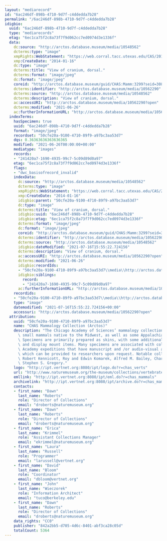 ```yaml
---
layout: "mediarecord"
id: "6ac246df-898b-4710-9d7f-c4ddedda7b28"
permalink: "/6ac246df-898b-4710-9d7f-c4ddedda7b28"
idigbio:
  uuid: "6ac246df-898b-4710-9d7f-c4ddedda7b28"
  type: "mediarecords"
  etag: "6ec1ca75f2c8a73f7f9d062cc7ed0974d3e1336f"
  data:
    dc:source: "http://arctos.database.museum/media/10548562"
    dcterms:type: "image"
    xmpRights:WebStatement: "https://web.corral.tacc.utexas.edu/CAS/20161217-02/jpg/chas_mamm_3299.5.jpg"
    xmp:CreateDate: "2014-01-16"
    dc:type: "image"
    dcterms:title: "View of cranium, dorsal."
    dcterms:format: "image/jpeg"
    dc:format: "image/jpeg"
    coreid: "http://arctos.database.museum/guid/CHAS:Mamm:3299?seid=3088405"
    dcterms:identifier: "http://arctos.database.museum/media/10562290"
    dcterms:source: "http://arctos.database.museum/media/10548562"
    dcterms:description: "View of cranium, dorsal."
    ac:accessURI: "http://arctos.database.museum/media/10562290?open"
    dcterms:modified: "2021-06-26"
    ac:furtherInformationURL: "http://arctos.database.museum/media/10562290"
  indexTerms:
    hasSpecimen: true
    uuid: "6ac246df-898b-4710-9d7f-c4ddedda7b28"
    format: "image/jpeg"
    recordset: "50cfe20a-9100-4710-89f9-a97bc3aa53d7"
    dqs: 0.36363636363636365
    modified: "2021-06-26T00:00:00+00:00"
    mediatype: "images"
    records:
    - "241420a7-1690-4935-99c7-5c09d89d0a97"
    etag: "6ec1ca75f2c8a73f7f9d062cc7ed0974d3e1336f"
    flags:
    - "dwc_basisofrecord_invalid"
    indexData:
      dc:source: "http://arctos.database.museum/media/10548562"
      dcterms:type: "image"
      xmpRights:WebStatement: "https://web.corral.tacc.utexas.edu/CAS/20161217-02/jpg/chas_mamm_3299.5.jpg"
      xmp:CreateDate: "2014-01-16"
      idigbio:parent: "50cfe20a-9100-4710-89f9-a97bc3aa53d7"
      dc:type: "image"
      dcterms:title: "View of cranium, dorsal."
      idigbio:uuid: "6ac246df-898b-4710-9d7f-c4ddedda7b28"
      idigbio:etag: "6ec1ca75f2c8a73f7f9d062cc7ed0974d3e1336f"
      dcterms:format: "image/jpeg"
      dc:format: "image/jpeg"
      coreid: "http://arctos.database.museum/guid/CHAS:Mamm:3299?seid=3088405"
      dcterms:identifier: "http://arctos.database.museum/media/10562290"
      dcterms:source: "http://arctos.database.museum/media/10548562"
      idigbio:dateModified: "2021-07-16T15:55:22.724156"
      dcterms:description: "View of cranium, dorsal."
      ac:accessURI: "http://arctos.database.museum/media/10562290?open"
      dcterms:modified: "2021-06-26"
      idigbio:recordIds:
      - "50cfe20a-9100-4710-89f9-a97bc3aa53d7\\media\\http://arctos.database.museum/media/10562290"
      idigbio:siblings:
        record:
        - "241420a7-1690-4935-99c7-5c09d89d0a97"
      ac:furtherInformationURL: "http://arctos.database.museum/media/10562290"
    recordids:
    - "50cfe20a-9100-4710-89f9-a97bc3aa53d7\\media\\http://arctos.database.museum/media/10562290"
    type: "image"
    datemodified: "2021-07-16T15:55:22.724156+00:00"
    accessuri: "http://arctos.database.museum/media/10562290?open"
  attribution:
    uuid: "50cfe20a-9100-4710-89f9-a97bc3aa53d7"
    name: "CHAS Mammalogy Collection (Arctos)"
    description: "The Chicago Academy of Sciences’ mammalogy collection contains mostly\
      \ small mammals native to the Midwest, as well as some Appalachian species.\
      \ Specimens are primarily prepared as skins, with some additional osteological\
      \ and display mount items. Many specimens are associated with collectors or\
      \ Academy expeditions that have manuscript and /or audio-visual archival material,\
      \ which can be provided to researchers upon request. Notable collectors include\
      \ Robert Kennicott, Roy and Edwin Komarek, Alfred M. Bailey, Charles D. Brower,\
      \ Stephen S. Gregory."
    logo: "http://ipt.vertnet.org:8080/ipt/logo.do?r=chas_verts"
    url: "http://www.naturemuseum.org/the-museum/collections/vertebrates"
    emllink: "http://ipt.vertnet.org:8080/ipt/eml.do?r=chas_mammals"
    archivelink: "http://ipt.vertnet.org:8080/ipt/archive.do?r=chas_mammals"
    contacts:
    - first_name: "Dawn"
      last_name: "Roberts"
      role: "Director of Collections"
      email: "droberts@naturemuseum.org"
    - first_name: "Dawn"
      last_name: "Roberts"
      role: "Director of Collections"
      email: "droberts@naturemuseum.org"
    - first_name: "Erica"
      last_name: "Krimmel"
      role: "Assistant Collections Manager"
      email: "ekrimmel@naturemuseum.org"
    - first_name: "Laura"
      last_name: "Russell"
      role: "Programmer"
      email: "larussell@vertnet.org"
    - first_name: "David"
      last_name: "Bloom"
      role: "Coordinator"
      email: "dbloom@vertnet.org"
    - first_name: "John"
      last_name: "Wieczorek"
      role: "Information Architect"
      email: "tuco@berkeley.edu"
    - first_name: "Dawn"
      last_name: "Roberts"
      role: "Director of Collections"
      email: "droberts@naturemuseum.org"
    data_rights: "CC0"
    publisher: "842a2bb5-d705-4d6c-8401-abf3ca28c05d"
    totalCount: 5364
---
```

